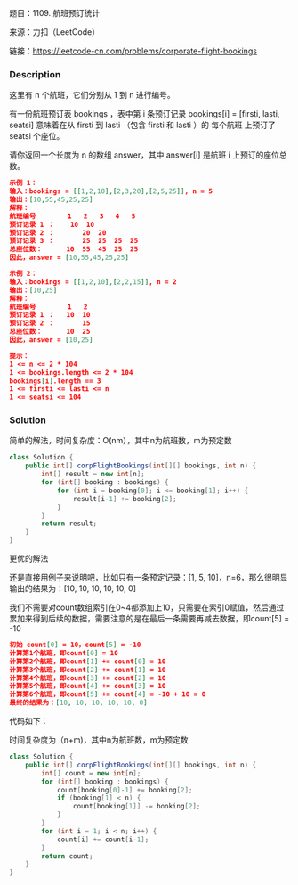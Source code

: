 题目：1109. 航班预订统计

来源：力扣（LeetCode）

链接：https://leetcode-cn.com/problems/corporate-flight-bookings


### Description

这里有 n 个航班，它们分别从 1 到 n 进行编号。

有一份航班预订表 bookings ，表中第 i 条预订记录 bookings[i] = [firsti, lasti, seatsi] 意味着在从 firsti 到 lasti （包含 firsti 和 lasti ）的 每个航班 上预订了 seatsi 个座位。

请你返回一个长度为 n 的数组 answer，其中 answer[i] 是航班 i 上预订的座位总数。

```json
示例 1：
输入：bookings = [[1,2,10],[2,3,20],[2,5,25]], n = 5
输出：[10,55,45,25,25]
解释：
航班编号        1   2   3   4   5
预订记录 1 ：    10  10
预订记录 2 ：       20  20
预订记录 3 ：       25  25  25  25
总座位数：      10  55  45  25  25
因此，answer = [10,55,45,25,25]

示例 2：
输入：bookings = [[1,2,10],[2,2,15]], n = 2
输出：[10,25]
解释：
航班编号        1   2
预订记录 1 ：   10  10
预订记录 2 ：       15
总座位数：      10  25
因此，answer = [10,25]

提示：
1 <= n <= 2 * 104
1 <= bookings.length <= 2 * 104
bookings[i].length == 3
1 <= firsti <= lasti <= n
1 <= seatsi <= 104
```



### Solution

简单的解法，时间复杂度：O(nm），其中n为航班数，m为预定数

```java
class Solution {
    public int[] corpFlightBookings(int[][] bookings, int n) {
        int[] result = new int[n];
        for (int[] booking : bookings) {
            for (int i = booking[0]; i <= booking[1]; i++) {
                result[i-1] += booking[2];
            }
        }
        return result;
    }
}
```

更优的解法

还是直接用例子来说明吧，比如只有一条预定记录：[1, 5, 10]，n=6，那么很明显输出的结果为：[10, 10, 10, 10, 10, 0]

我们不需要对count数组索引在0~4都添加上10，只需要在索引0赋值，然后通过累加来得到后续的数据，需要注意的是在最后一条需要再减去数据，即count[5] = -10

```json
初始 count[0] = 10，count[5] = -10
计算第1个航班，即count[0] = 10
计算第2个航班，即count[1] += count[0] = 10
计算第3个航班，即count[2] += count[1] = 10
计算第4个航班，即count[3] += count[2] = 10
计算第5个航班，即count[4] += count[3] = 10
计算第6个航班，即count[5] += count[4] = -10 + 10 = 0
最终的结果为：[10, 10, 10, 10, 10, 0]
```

代码如下：

时间复杂度为（n+m)，其中n为航班数，m为预定数

```java
class Solution {
    public int[] corpFlightBookings(int[][] bookings, int n) {
        int[] count = new int[n];
        for (int[] booking : bookings) {
            count[booking[0]-1] += booking[2];
            if (booking[1] < n) {
                count[booking[1]] -= booking[2];
            }
        }
        for (int i = 1; i < n; i++) {
            count[i] += count[i-1];
        }
        return count;
    }
}
```

